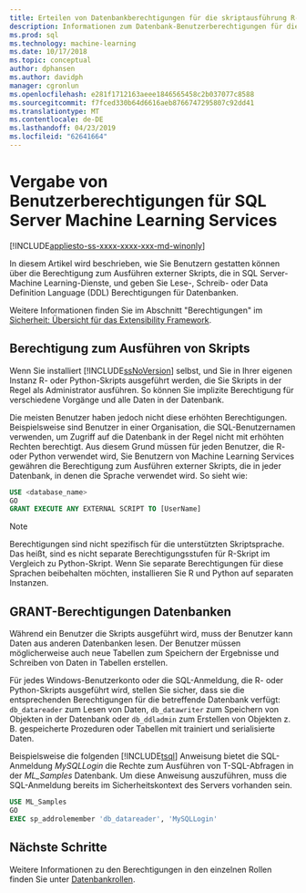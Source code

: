 ```yaml
---
title: Erteilen von Datenbankberechtigungen für die skriptausführung R- und Python - SQL Server Machine Learning Services
description: Informationen zum Datenbank-Benutzerberechtigungen für die Ausführung von R und Python-Skript in SQL Server-Machine Learning-Dienste zu gewähren.
ms.prod: sql
ms.technology: machine-learning
ms.date: 10/17/2018
ms.topic: conceptual
author: dphansen
ms.author: davidph
manager: cgronlun
ms.openlocfilehash: e281f1712163aeee1846565458c2b037077c8588
ms.sourcegitcommit: f7fced330b64d6616aeb8766747295807c92dd41
ms.translationtype: MT
ms.contentlocale: de-DE
ms.lasthandoff: 04/23/2019
ms.locfileid: "62641664"
---
```

# <a name="give-users-permission-to-sql-server-machine-learning-services"></a>Vergabe von Benutzerberechtigungen für SQL Server Machine Learning Services
[!INCLUDE[appliesto-ss-xxxx-xxxx-xxx-md-winonly](../../includes/appliesto-ss-xxxx-xxxx-xxx-md-winonly.md)]

In diesem Artikel wird beschrieben, wie Sie Benutzern gestatten können über die Berechtigung zum Ausführen externer Skripts, die in SQL Server-Machine Learning-Dienste, und geben Sie Lese-, Schreib- oder Data Definition Language (DDL) Berechtigungen für Datenbanken.

Weitere Informationen finden Sie im Abschnitt "Berechtigungen" im [Sicherheit: Übersicht für das Extensibility Framework](../../advanced-analytics/concepts/security.md#permissions).

<a name="permissions-external-script"></a>

## <a name="permission-to-run-scripts"></a>Berechtigung zum Ausführen von Skripts

Wenn Sie installiert [!INCLUDE[ssNoVersion](../../includes/ssnoversion-md.md)] selbst, und Sie in Ihrer eigenen Instanz R- oder Python-Skripts ausgeführt werden, die Sie Skripts in der Regel als Administrator ausführen. So können Sie implizite Berechtigung für verschiedene Vorgänge und alle Daten in der Datenbank.

Die meisten Benutzer haben jedoch nicht diese erhöhten Berechtigungen. Beispielsweise sind Benutzer in einer Organisation, die SQL-Benutzernamen verwenden, um Zugriff auf die Datenbank in der Regel nicht mit erhöhten Rechten berechtigt. Aus diesem Grund müssen für jeden Benutzer, die R- oder Python verwendet wird, Sie Benutzern von Machine Learning Services gewähren die Berechtigung zum Ausführen externer Skripts, die in jeder Datenbank, in denen die Sprache verwendet wird. So sieht wie:

```sql
USE <database_name>
GO
GRANT EXECUTE ANY EXTERNAL SCRIPT TO [UserName]
```

> [!NOTE]
> Berechtigungen sind nicht spezifisch für die unterstützten Skriptsprache. Das heißt, sind es nicht separate Berechtigungsstufen für R-Skript im Vergleich zu Python-Skript. Wenn Sie separate Berechtigungen für diese Sprachen beibehalten möchten, installieren Sie R und Python auf separaten Instanzen.

<a name="permissions-db"></a> 

## <a name="grant-databases-permissions"></a>GRANT-Berechtigungen Datenbanken

Während ein Benutzer die Skripts ausgeführt wird, muss der Benutzer kann Daten aus anderen Datenbanken lesen. Der Benutzer müssen möglicherweise auch neue Tabellen zum Speichern der Ergebnisse und Schreiben von Daten in Tabellen erstellen.

Für jedes Windows-Benutzerkonto oder die SQL-Anmeldung, die R- oder Python-Skripts ausgeführt wird, stellen Sie sicher, dass sie die entsprechenden Berechtigungen für die betreffende Datenbank verfügt: `db_datareader` zum Lesen von Daten, `db_datawriter` zum Speichern von Objekten in der Datenbank oder `db_ddladmin` zum Erstellen von Objekten z. B. gespeicherte Prozeduren oder Tabellen mit trainiert und serialisierte Daten.

Beispielsweise die folgenden [!INCLUDE[tsql](../../includes/tsql-md.md)] Anweisung bietet die SQL-Anmeldung *MySQLLogin* die Rechte zum Ausführen von T-SQL-Abfragen in der *ML_Samples* Datenbank. Um diese Anweisung auszuführen, muss die SQL-Anmeldung bereits im Sicherheitskontext des Servers vorhanden sein.

```sql
USE ML_Samples
GO
EXEC sp_addrolemember 'db_datareader', 'MySQLLogin'
```

## <a name="next-steps"></a>Nächste Schritte

Weitere Informationen zu den Berechtigungen in den einzelnen Rollen finden Sie unter [Datenbankrollen](../../relational-databases/security/authentication-access/database-level-roles.md).